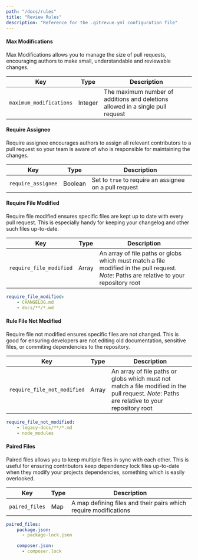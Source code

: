 ```yaml
---
path: "/docs/rules"
title: "Review Rules"
description: "Reference for the .gitrevue.yml configuration file"
---
```


#### Max Modifications

Max Modifications allows you to manage the size of pull requests, encouraging authors to make small, understandable and reviewable changes.

| Key | Type | Description |
|-----|------|-------------|
| `maximum_modifications` | Integer | The maximum number of additions and deletions allowed in a single pull request |

#### Require Assignee

Require assignee encourages authors to assign all relevant contributors to a pull request so your team is aware of who is responsible for maintaining the changes.

| Key | Type | Description |
|-----|------|-------------|
| `require_assignee` | Boolean | Set to `true` to require an assignee on a pull request |

#### Require File Modified

Require file modified ensures specific files are kept up to date with every pull request. This is especially handy for keeping your changelog and other such files up-to-date.

| Key | Type | Description |
|-----|------|-------------|
| `require_file_modified` | Array | An array of file paths or globs which must match a file modified in the pull request. *Note*: Paths are relative to your repository root |

```yaml
require_file_modified:
    - CHANGELOG.md
    - docs/**/*.md
```

#### Rule File Not Modified

Require file not modified ensures specific files are not changed. This is good for ensuring developers are not editing old documentation, sensitive files, or commiting dependencies to the repository.

| Key | Type | Description |
|-----|------|-------------|
| `require_file_not_modified` | Array | An array of file paths or globs which must not match a file modified in the pull request. *Note*: Paths are relative to your repository root |

```yaml
require_file_not_modified:
    - legacy-docs/**/*.md
    - node_modules
```

#### Paired Files

Paired files allows you to keep multiple files in sync with each other. This is useful for ensuring contributors keep dependency lock files up-to-date when they modify your projects dependencies, something which is easily overlooked.

| Key | Type | Description |
|-----|------|-------------|
| `paired_files` | Map | A map defining files and their pairs which require modifications |

```yaml
paired_files:
    package.json:
      - package-lock.json

    composer.json:
      - composer.lock
```
